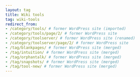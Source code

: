 ```yaml
---
layout: tag
title: Wiki tools
tag: wiki-tools
redirect_from:
- /category/tools/ # former WordPress site (imported)
- /category/tools/page/2/ # former WordPress site
- /category/toolserver/ # former WordPress site (renamed)
- /category/toolserver/page/2/ # former WordPress site
- /tag/blankpages/ # former WordPress site (merged)
- /tag/intuition/ # former WordPress site (merged)
- /tag/orphantalk/ # former WordPress site (merged)
- /tag/snapshots/ # former WordPress site (merged)
- /tag/tool-new/ # former WordPress site (merged)
---
```


